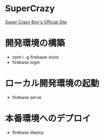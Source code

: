 # SuperCrazy

[Super Crazy Boy's Official Site](https://super-crazy.jp/)

# 開発環境の構築
- npm i -g firebase-tools
- firebase login

# ローカル開発環境の起動
- firebase serve

# 本番環境へのデプロイ
- firebase deploy
